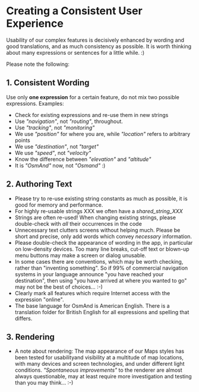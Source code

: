 # Creating a Consistent User Experience

Usability of our complex features is decisively enhanced by wording and good translations, and as much consistency as possible. It is worth thinking about many expressions or sentences for a little while. :)

Please note the following:

## 1. Consistent Wording

Use only **one expression** for a certain feature, do not mix two possible expressions. Examples:

*   Check for existing expressions and re-use them in new strings
*   Use _"navigation"_, not _"routing"_, throughout.
*   Use _"tracking"_, not _"monitoring"_
*   We use _"position"_ for where you are, while _"location"_ refers to arbitrary points
*   We use _"destination"_, not _"target"_
*   We use _"speed"_, not _"velocity"_
*   Know the difference between _"elevation"_ and _"altitude"_
*   It is _"OsmAnd"_ now, not _"Osmand"_  :)

## 2. Authoring Text

*   Please try to re-use existing string constants as much as possible, it is good for memory and performance.
*   For highly re-usable strings XXX we often have a _shared_string_XXX_
*   Strings are often re-used! When changing existing strings, please double-check with _all_ their occurrences in the code
*   Unnecessary text clutters screens without helping much. Please be short and precise, only add words which convey _necessary_ information.
*   Please double-check the appearance of wording in the app, in particular on low-density devices. Too many line breaks, cut-off text or blown-up menu buttons may make a screen or dialog unusable.
*   In some cases there are conventions, which may be worth checking, rather than "inventing something". So if 99% of commercial navigation systems in your language announce "you have reached your destination", then using "you have arrived at where you wanted to go" may not be the best of choices... :-)
*   Clearly mark all features which require Internet access with the expression "online".
*   The base language for OsmAnd is American English. There is a translation folder for British English for all expressions and spelling that differs.

## 3. Rendering

*   A note about rendering: The map appearance of our Maps styles has been tested for usabilityand visibility at a multitude of map locations, with many devices and screen technologies, and under different light conditions. _"Spontaneous improvements"_ to the renderer are almost always questionable, may at least require more investigation and testing than you may think... :-)
